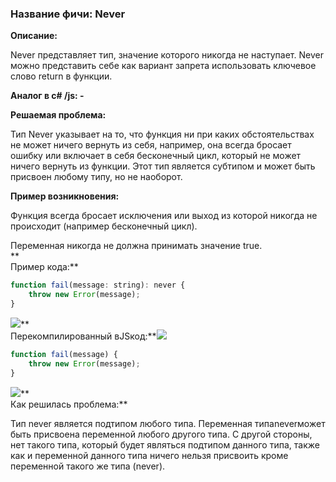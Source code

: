### **Название фичи: Never**

**Описание:**

Never представляет тип, значение которого никогда не наступает. Never можно представить себе как вариант запрета использовать ключевое слово return в функции.

**Аналог в c\# /js: -**

**Решаемая проблема:**

Тип Never указывает на то, что функция ни при каких обстоятельствах не может ничего вернуть из себя, например, она всегда бросает ошибку или включает в себя бесконечный цикл, который не может ничего вернуть из функции. Этот тип является субтипом и может быть присвоен любому типу, но не наоборот.

**Пример возникновения:**

Функция всегда бросает исключения или выход из которой никогда не происходит \(например бесконечный цикл\).

Переменная никогда не должна принимать значение true.  
**  
Пример кода:**

```js
function fail(message: string): never {
	throw new Error(message);
}
```

![](file:///C:\Users\MPCHEL~1\AppData\Local\Temp\msohtmlclip1\01\clip_image002.jpg)**  
Перекомпилированный вJSкод:**![](file:///C:\Users\MPCHEL~1\AppData\Local\Temp\msohtmlclip1\01\clip_image003.png)

```js
function fail(message) {
	throw new Error(message);
} 
```

![](file:///C:\Users\MPCHEL~1\AppData\Local\Temp\msohtmlclip1\01\clip_image003.png)**  
Как решилась проблема:**

Тип never является подтипом любого типа. Переменная типаneverможет быть присвоена переменной любого другого типа. С другой стороны, нет такого типа, который будет являться подтипом данного типа, также как и переменной данного типа ничего нельзя присвоить кроме переменной такого же типа \(never\).


